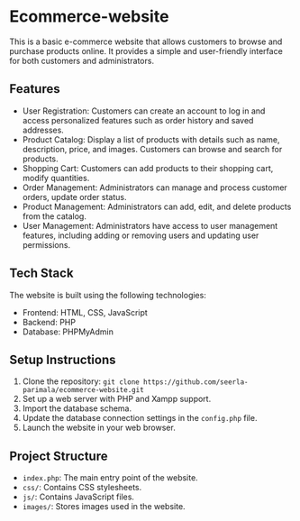 # Ecommerce-website
This is a basic e-commerce website that allows customers to browse and purchase products online. It provides a simple and user-friendly interface for both customers and administrators.

## Features

- User Registration: Customers can create an account to log in and access personalized features such as order history and saved addresses.
- Product Catalog: Display a list of products with details such as name, description, price, and images. Customers can browse and search for products.
- Shopping Cart: Customers can add products to their shopping cart, modify quantities.
- Order Management: Administrators can manage and process customer orders, update order status.
- Product Management: Administrators can add, edit, and delete products from the catalog.
- User Management: Administrators have access to user management features, including adding or removing users and updating user permissions.

## Tech Stack

The website is built using the following technologies:

- Frontend: HTML, CSS, JavaScript
- Backend: PHP
- Database: PHPMyAdmin

## Setup Instructions

1. Clone the repository: `git clone https://github.com/seerla-parimala/ecommerce-website.git`
2. Set up a web server with PHP and Xampp support.
3. Import the database schema.
4. Update the database connection settings in the `config.php` file.
5. Launch the website in your web browser.

## Project Structure

- `index.php`: The main entry point of the website.
- `css/`: Contains CSS stylesheets.
- `js/`: Contains JavaScript files.
- `images/`: Stores images used in the website.
